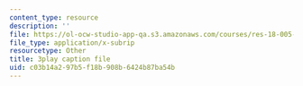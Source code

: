 ```yaml
---
content_type: resource
description: ''
file: https://ol-ocw-studio-app-qa.s3.amazonaws.com/courses/res-18-005-highlights-of-calculus-spring-2010/c03b14a297b5f18b908b6424b87ba54b_kAv5pahIevE.srt
file_type: application/x-subrip
resourcetype: Other
title: 3play caption file
uid: c03b14a2-97b5-f18b-908b-6424b87ba54b
---
```

